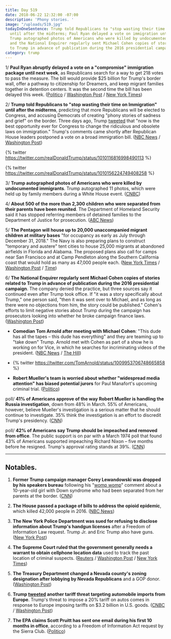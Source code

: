 ```yaml
---
title: Day 519
date: 2018-06-22 12:32:00 -07:00
description: 'Phony stories. '
image: "/uploads/519.jpg"
todayInOneSentence: Trump told Republicans to "stop wasting their time on Immigration"
  until after the midterms; Paul Ryan delayed a vote on immigration until next week;
  Trump autographed photos of Americans who were killed by undocumented immigrants;
  and the National Enquirer regularly sent Michael Cohen copies of stories related
  to Trump in advance of publication during the 2016 presidential campaign.
category: trump
---
```


1/ **Paul Ryan abruptly delayed a vote on a "compromise" immigration package until next week**, as Republicans search for a way to get 218 votes to pass the measure. The bill would provide $25 billion for Trump's border wall, offer a pathway to citizenship for Dreamers, and keep migrant families together in detention centers. It was the second time the bill has been delayed this week. ([Politico](https://www.politico.com/story/2018/06/21/house-gop-immigration-trump-661214) / [Washington Post](https://www.washingtonpost.com/politics/trump-lashes-out-at-democrats-as-house-republicans-struggle-to-unite-behind-immigration-legislation/2018/06/21/16713068-7481-11e8-b4b7-308400242c2e_story.html) / [New York Times](https://www.nytimes.com/2018/06/21/us/politics/house-immigration-bills-dreamers-daca-family-separation.html))

2/ **Trump told Republicans to "stop wasting their time on Immigration" until after the midterms**, predicting that more Republicans will be elected to Congress, and accusing Democrats of creating "phony stories of sadness and grief" on the border. Three days ago, Trump [tweeted](https://twitter.com/realDonaldTrump/status/1009076294615814145) that "now is the best opportunity ever for Congress to change the ridiculous and obsolete laws on immigration." Trump's comments came shortly after Republican House leaders postponed a vote on a broad immigration bill. ([NBC News](https://www.nbcnews.com/politics/immigration/reversal-trump-suddenly-calls-lawmakers-stall-immigration-action-until-after-n885661) / [Washington Post](https://www.washingtonpost.com/politics/trump-says-republicans-are-wasting-their-time-trying-to-pass-immigration-bills-before-november-elections/2018/06/22/9f8f0810-7603-11e8-b4b7-308400242c2e_story.html))

{% twitter https://twitter.com/realDonaldTrump/status/1010116816998490113 %}

{% twitter https://twitter.com/realDonaldTrump/status/1010156224749408258 %}

3/ **Trump autographed photos of Americans who were killed by undocumented immigrants**. Trump autographed 11 photos, which were held up by family members during a White House event. ([CNBC](https://www.cnbc.com/2018/06/22/trump-autographed-photos-of-dead-crime-victims-for-white-house-event.html))

4/ **About 500 of the more than 2,300 children who were separated from their parents have been reunited**. The Department of Homeland Security said it has stopped referring members of detained families to the Department of Justice for prosecution. ([ABC News](https://abcnews.go.com/Politics/hundreds-separated-migrant-families-reunited/story?id=56081072))

5/ **The Pentagon will house up to 20,000 unaccompanied migrant children at military bases** "for occupancy as early as July through December 31, 2018." The Navy is also preparing plans to construct "temporary and austere" tent cities to house 25,000 migrants at abandoned airfields in Florida and Alabama. The proposed plans also call for camps near San Francisco and at Camp Pendleton along the Southern California coast that would hold as many as 47,000 people each. ([New York Times](https://www.nytimes.com/2018/06/21/us/politics/trump-immigration-border-family-separation.html) / [Washington Post](https://www.washingtonpost.com/news/checkpoint/wp/2018/06/21/pentagon-asked-to-make-room-for-20000-migrant-children-on-military-bases/?utm_term=.785cc9105066) / [Time](http://time.com/5319334/navy-detainment-centers-zerol-tolerance-immigration-family-separation-policy/))

6/ **The National Enquirer regularly sent Michael Cohen copies of stories related to Trump in advance of publication during the 2016 presidential campaign**. The company denied the practice, but three sources say it continued even after Trump took office. If "it was a story specifically about Trump," one person said, "then it was sent over to Michael, and as long as there were no objections from him, the story could be published." Cohen's efforts to limit negative stories about Trump during the campaign has prosecutors looking into whether he broke campaign finance laws. ([Washington Post](https://www.washingtonpost.com/lifestyle/style/national-enquirer-sent-stories-about-trump-to-his-attorney-michael-cohen-before-publication-people-familiar-with-the-practice-say/2018/06/21/3978aff4-57a4-11e8-858f-12becb4d6067_story.html?utm_term=.6cb772764660))

* **Comedian Tom Arnold after meeting with Michael Cohen**: "This dude has all the tapes – this dude has everything" and they are teaming up to "take down" Trump. Arnold met with Cohen as part of a show he is working on for Vice, in which he searches for incriminating videos of the president. ([NBC News](https://www.nbcnews.com/news/us-news/trump-lawyer-michael-cohen-mugs-trump-critic-tom-arnold-n885611) / [The Hill](http://thehill.com/blogs/in-the-know/393598-tom-arnold-cohen-and-i-are-teaming-up-to-take-trump-down))

* {% twitter https://twitter.com/TomArnold/status/1009953706748665858 %}

* **Robert Mueller's team is worried about whether "widespread media attention" has biased potential jurors** for Paul Manafort's upcoming criminal trial. ([Politico](https://www.politico.com/story/2018/06/21/paul-manafort-jury-selection-mueller-661648))

poll/ **41% of Americans approve of the way Robert Mueller is handling the Russia investigation**, down from 48% in March. 55% of Americans, however, believe Mueller's investigation is a serious matter that he should continue to investigate. 35% think the investigation is an effort to discredit Trump's presidency. ([CNN](https://www.cnn.com/2018/06/22/politics/russia-investigation-june-poll/index.html))

poll/ **42% of Americans say Trump should be impeached and removed from office**. The public support is on par with a March 1974 poll that found 43% of Americans supported impeaching Richard Nixon – five months before he resigned. Trump's approval rating stands at 39%. ([CNN](https://www.cnn.com/2018/06/22/politics/impeach-trump-nixon-support-bill-clinton-poll/index.html))

---

## Notables.

1. **Former Trump campaign manager Corey Lewandowski was dropped by his speakers bureau** following his "[womp womp](https://youtu.be/Vrt7q6QKF5o)" comment about a 10-year-old girl with Down syndrome who had been separated from her parents at the border. ([CNN](http://money.cnn.com/2018/06/21/media/corey-lewandowski-speakers-bureau/index.html))

2. **The House passed a package of bills to address the opioid epidemic**, which killed 42,000 people in 2016. ([NBC News](https://www.nbcnews.com/politics/congress/trump-s-immigration-reversal-creates-complications-gop-candidates-n885511))

3. **The New York Police Department was sued for refusing to disclose information about Trump's handgun licenses** after a Freedom of Information Law request. Trump Jr. and Eric Trump also have guns. ([New York Post](https://nypost.com/2018/06/22/nypd-sued-for-not-disclosing-info-on-trump-family-gun-permits/))

4. **The Supreme Court ruled that the government generally needs a warrant to obtain cellphone location data** used to track the past location of criminal suspects. ([Reuters](https://www.reuters.com/article/us-usa-court-mobilephone/supreme-court-rules-warrants-required-for-cellphone-location-data-idUSKBN1JI1WT) / [Washington Post](https://www.washingtonpost.com/politics/courts_law/supreme-court-rules-that-warrant-is-needed-to-access-cell-tower-records/2018/06/22/4f85a804-761e-11e8-805c-4b67019fcfe4_story.html) / [New York Times](https://www.nytimes.com/2018/06/22/us/politics/supreme-court-warrants-cell-phone-privacy.html))

5. **The Treasury Department changed a Nevada county's zoning designation after lobbying by Nevada Republicans** and a GOP donor. ([Washington Post](https://www.washingtonpost.com/business/economy/after-nevada-gop-push-treasury-quietly-changed-policy-benefiting-one-county/2018/06/22/d142acfc-74c5-11e8-b4b7-308400242c2e_story.html))

6. **Trump [tweeted](https://twitter.com/realDonaldTrump/status/1010166772912320513) another tariff threat targeting automobile imports from Europe**. Trump's threat to impose a 20% tariff on autos comes in response to Europe imposing tariffs on $3.2 billion in U.S. goods. ([CNBC](https://www.cnbc.com/2018/06/22/trump-threatens-20-percent-tariff-on-all-car-imports-from-the-eu.html) / [Washington Post](https://www.washingtonpost.com/news/worldviews/wp/2018/06/22/e-u-trade-tariffs-take-effect-in-latest-rift-between-u-s-and-its-closest-allies/))

7. **The EPA claims Scott Pruitt has sent one email during his first 10 months in office**, according to a Freedom of Information Act request by the Sierra Club. ([Politico](https://www.politico.com/story/2018/06/22/scott-pruitt-where-are-his-emails-664285))